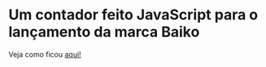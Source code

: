 # Um contador feito JavaScript para o lançamento da marca Baiko
Veja como ficou <a href="https://baiko-counter.vercel.app/">aqui!</a>